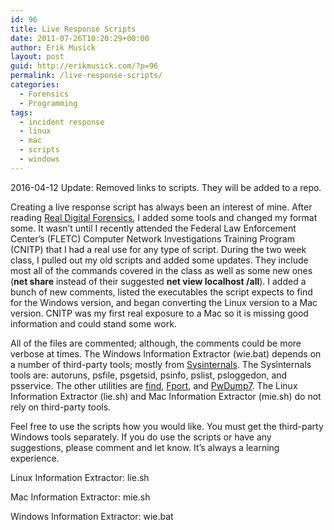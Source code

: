 ```yaml
---
id: 96
title: Live Response Scripts
date: 2011-07-26T10:20:29+00:00
author: Erik Musick
layout: post
guid: http://erikmusick.com/?p=96
permalink: /live-response-scripts/
categories:
  - Forensics
  - Programming
tags:
  - incident response
  - linux
  - mac
  - scripts
  - windows
---
```

2016-04-12 Update: Removed links to scripts. They will be added to a repo.

Creating a live response script has always been an interest of mine. After reading [Real Digital Forensics](http://www.amazon.com/Real-Digital-Forensics-Computer-Security/dp/0321240693 "Amazon link for the Real Digital Forensics book"), I added some tools and changed my format some. It wasn&#8217;t until I recently attended the Federal Law Enforcement Center&#8217;s (FLETC) Computer Network Investigations Training Program (CNITP) that I had a real use for any type of script. During the two week class, I pulled out my old scripts and added some updates. They include most all of the commands covered in the class as well as some new ones (**net share** instead of their suggested **net view localhost /all**). I added a bunch of new comments, listed the executables the script expects to find for the Windows version, and began converting the Linux version to a Mac version. CNITP was my first real exposure to a Mac so it is missing good information and could stand some work.

All of the files are commented; although, the comments could be more verbose at times. The Windows Information Extractor (wie.bat) depends on a number of third-party tools; mostly from [Sysinternals](http://technet.microsoft.com/en-us/sysinternals "Microsoft homepage for Sysinternals"). The Sysinternals tools are: autoruns, psfile, psgetsid, psinfo, pslist, psloggedon, and psservice. The other utilities are [find](http://unxutils.sourceforge.net/ "UnxUtils homepage for the suite containing find"), [Fport](http://www.mcafee.com/us/downloads/free-tools/fport.aspx "McAfee homepage for Fport"), and [PwDump7](http://www.tarasco.org/security/pwdump_7/ "Tarasco Security homepage for PwDump7"). The Linux Information Extractor (lie.sh) and Mac Information Extractor (mie.sh) do not rely on third-party tools.

Feel free to use the scripts how you would like. You must get the third-party Windows tools separately. If you do use the scripts or have any suggestions, please comment and let know. It&#8217;s always a learning experience.

Linux Information Extractor: lie.sh

Mac Information Extractor: mie.sh

Windows Information Extractor: wie.bat
